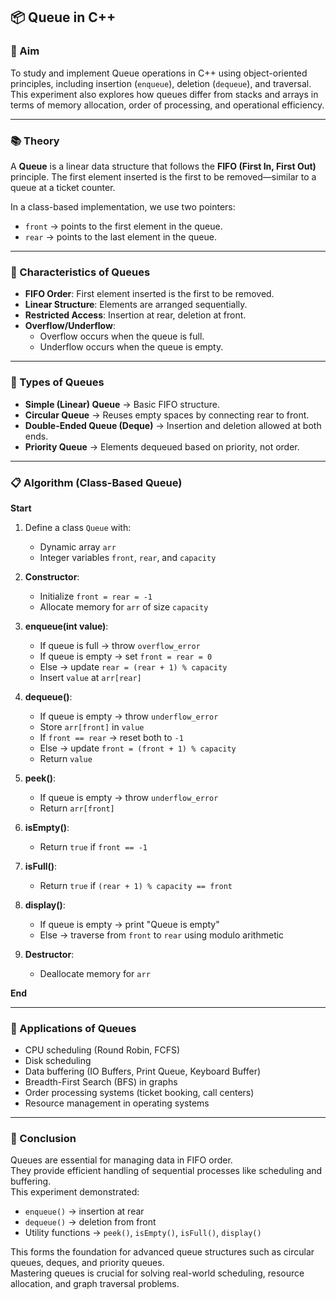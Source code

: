 
## 📦 Queue in C++

### 🎯 Aim  
To study and implement Queue operations in C++ using object-oriented principles, including insertion (`enqueue`), deletion (`dequeue`), and traversal. This experiment also explores how queues differ from stacks and arrays in terms of memory allocation, order of processing, and operational efficiency.

---

### 📚 Theory  
A **Queue** is a linear data structure that follows the **FIFO (First In, First Out)** principle. The first element inserted is the first to be removed—similar to a queue at a ticket counter.

In a class-based implementation, we use two pointers:
- `front` → points to the first element in the queue.
- `rear` → points to the last element in the queue.

---

### 🔑 Characteristics of Queues  
- **FIFO Order**: First element inserted is the first to be removed.  
- **Linear Structure**: Elements are arranged sequentially.  
- **Restricted Access**: Insertion at rear, deletion at front.  
- **Overflow/Underflow**:  
  - Overflow occurs when the queue is full.  
  - Underflow occurs when the queue is empty.

---

### 🔄 Types of Queues  
- **Simple (Linear) Queue** → Basic FIFO structure.  
- **Circular Queue** → Reuses empty spaces by connecting rear to front.  
- **Double-Ended Queue (Deque)** → Insertion and deletion allowed at both ends.  
- **Priority Queue** → Elements dequeued based on priority, not order.

---

### 📋 Algorithm (Class-Based Queue)

**Start**

1. Define a class `Queue` with:
   - Dynamic array `arr`
   - Integer variables `front`, `rear`, and `capacity`

2. **Constructor**:
   - Initialize `front = rear = -1`
   - Allocate memory for `arr` of size `capacity`

3. **enqueue(int value)**:
   - If queue is full → throw `overflow_error`
   - If queue is empty → set `front = rear = 0`
   - Else → update `rear = (rear + 1) % capacity`
   - Insert `value` at `arr[rear]`

4. **dequeue()**:
   - If queue is empty → throw `underflow_error`
   - Store `arr[front]` in `value`
   - If `front == rear` → reset both to `-1`
   - Else → update `front = (front + 1) % capacity`
   - Return `value`

5. **peek()**:
   - If queue is empty → throw `underflow_error`
   - Return `arr[front]`

6. **isEmpty()**:
   - Return `true` if `front == -1`

7. **isFull()**:
   - Return `true` if `(rear + 1) % capacity == front`

8. **display()**:
   - If queue is empty → print "Queue is empty"
   - Else → traverse from `front` to `rear` using modulo arithmetic

9. **Destructor**:
   - Deallocate memory for `arr`

**End**

---

### 🚀 Applications of Queues  
- CPU scheduling (Round Robin, FCFS)  
- Disk scheduling  
- Data buffering (IO Buffers, Print Queue, Keyboard Buffer)  
- Breadth-First Search (BFS) in graphs  
- Order processing systems (ticket booking, call centers)  
- Resource management in operating systems

---

### 🧠 Conclusion  
Queues are essential for managing data in FIFO order.  
They provide efficient handling of sequential processes like scheduling and buffering.  
This experiment demonstrated:
- `enqueue()` → insertion at rear  
- `dequeue()` → deletion from front  
- Utility functions → `peek()`, `isEmpty()`, `isFull()`, `display()`  

This forms the foundation for advanced queue structures such as circular queues, deques, and priority queues.  
Mastering queues is crucial for solving real-world scheduling, resource allocation, and graph traversal problems.
